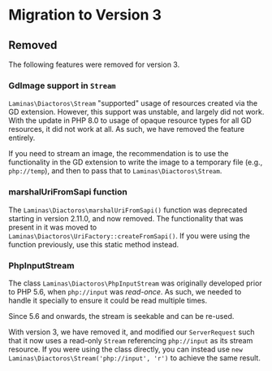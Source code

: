 # Migration to Version 3

## Removed

The following features were removed for version 3.

### GdImage support in `Stream`

`Laminas\Diactoros\Stream` "supported" usage of resources created via the GD extension.
However, this support was unstable, and largely did not work.
With the update in PHP 8.0 to usage of opaque resource types for all GD resources, it did not work at all.
As such, we have removed the feature entirely.

If you need to stream an image, the recommendation is to use the functionality in the GD extension to write the image to a temporary file (e.g., `php://temp`), and then to pass that to `Laminas\Diactoros\Stream`.

### marshalUriFromSapi function

The `Laminas\Diactoros\marshalUriFromSapi()` function was deprecated starting in version 2.11.0, and now removed.
The functionality that was present in it was moved to `Laminas\Diactoros\UriFactory::createFromSapi()`.
If you were using the function previously, use this static method instead.

### PhpInputStream

The class `Laminas\Diactoros\PhpInputStream` was originally developed prior to PHP 5.6, when `php://input` was _read-once_.
As such, we needed to handle it specially to ensure it could be read multiple times.

Since 5.6 and onwards, the stream is seekable and can be re-used.

With version 3, we have removed it, and modified our `ServerRequest` such that it now uses a read-only `Stream` referencing `php://input` as its stream resource.
If you were using the class directly, you can instead use `new Laminas\Diactoros\Stream('php://input', 'r')` to achieve the same result.
